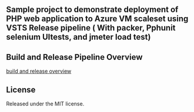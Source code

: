 ## Sample project to demonstrate deployment of PHP web application to Azure VM scaleset using VSTS Release pipeline ( With packer, Pphunit selenium UItests, and jmeter load test)

## Build and Release Pipeline Overview
[build and release overview](https://raw.githubusercontent.com/maniSbindra/vsts-packer-vmss-php-webapp-release/master/images/build-release-overview.png)

## License
Released under the MIT license.
